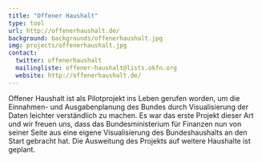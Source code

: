```yaml
---
title: "Offener Haushalt"
type: tool
url: http://offenerhaushalt.de/
background: backgrounds/offenerhaushalt.jpg
img: projects/offenerhaushalt.jpg
contact:
  twitter: offenerhaushalt
  mailingliste: offener-haushalt@lists.okfn.org
  website: http://offenerhaushalt.de/
---
```


Offener Haushalt ist als Pilotprojekt ins Leben gerufen worden, um die Einnahmen- und Ausgabenplanung des Bundes durch Visualisierung der Daten leichter verständlich zu machen. Es war das erste Projekt dieser Art und wir freuen uns, dass das Bundesministerium für Finanzen nun von seiner Seite aus eine eigene Visualisierung des Bundeshaushalts an den Start gebracht hat. Die Ausweitung des Projekts auf weitere Haushalte ist geplant.
